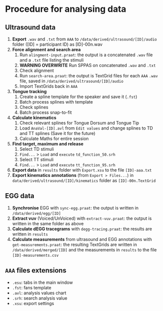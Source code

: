 # Procedure for analysing data

## Ultrasound data

1. **Export** `.wav` and `.txt` from `AAA` to `/data/derived/ultrasound/[ID]/audio` folder ([ID] = participant ID) as [ID]-00n.wav
1. **Force alignment and search area**
   1. Run `alingment-input.praat`: the output is a concatenated `.wav` file and a `.txt` file listing the stimuli
   1. **WARNING OVERWRITE** Run SPPAS on concatenated `.wav` and `.txt`
   1. Check alignment
   1. Run `search-area.praat`: the output is TextGrid files for each `AAA` `.wav` file, saved in `/data/derived/ultrasound/[ID]/audio`
   1. Import TextGrids back in `AAA`
1. **Tongue tracking**
   1. Create a spline template for the speaker and save it (`.fst`)
   1. Batch process splines with template
   1. Check splines
   1. Batch process snap-to-fit
1. **Calculate kinematics**
   1. Check relevant splines for Tongue Dorsum and Tongue Tip
   1. Load `AnaVal-[ID].avl` from `Edit values` and change splines to TD and TT splines (Save it for the future)
   1. Calculate Maths for entire session
1. **Find target, maximum and release**
   1. Select TD stimuli
   1. `Find...` > `Load` and `execute` `td_function_50.srh`
   1. Select TT stimuli
   1. `Find...` > `Load` and `execute` `tt_function_95.srh`
1. **Export data** in `results` folder with `Export.xsu` to the file `[ID]-aaa.txt`
1. **Export kinematics annotations** (from `Export > Files...`) in `data/derived/ultrasound/[ID]/kinematics` folder as `[ID]-00n.TextGrid`

## EGG data

1. **Synchronise** EGG with `sync-egg.praat`: the output is written in `/data/derived/egg/[ID]`
1. **Extract vuv** (Voiced/UnVoiced) with `extract-vuv.praat`: the output is written in the same folder as above
1. **Calculate dEGG tracegrams** with `degg-tracing.praat`: the results are written in `results`
1. **Calculate measurements** from ultrasound and EGG annotations with `get-measurements.praat`: the resulting TextGrids are written in `/data/derived/merged/[ID]` and the measurements in `results` to the file `[ID]-measurements.csv`

## `AAA` files extensions
* `.esu`: tabs in the main window
* `.fst`: fans template
* `.avl`: analysis values chart
* `.srh`: search analysis value
* `.xsu`: export settings
